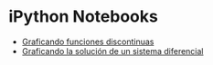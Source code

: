 iPython Notebooks
=================

* [Graficando funciones discontinuas](http://nbviewer.ipython.org/github/darkrho/ipynb/blob/master/000-graficando-funciones-discontinuas.ipynb)
* [Graficando la solución de un sistema diferencial](http://nbviewer.ipython.org/github/darkrho/ipynb/blob/master/000-graficando-sistema-diferencial.ipynb)
